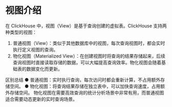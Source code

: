 # 视图介绍
在 ClickHouse 中，视图（View）是基于查询创建的虚拟表。ClickHouse 支持两种类型的视图：
1. 普通视图（View）：类似于其他数据库中的视图，每次查询视图时，都会实时执行定义视图的查询。
2. 物化视图（Materialized View）：在创建视图时将查询的结果存储起来，后续查询视图时直接读取存储的数据，可以大幅提高查询效率。物化视图会随着基础表的数据变化而更新。

区别总结
● 普通视图：实时执行查询，每次访问时都会重新计算，不占用额外存储空间。
● 物化视图：将查询结果存储在独立表中，可以加快查询速度，占用额外存储空间。
物化视图在需要高效查询的统计分析场景中非常有用，而普通视图适合需要动态更新的实时查询场景。